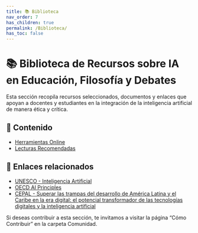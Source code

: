 ```yaml
---
title: 📚 Biblioteca
nav_order: 7
has_children: true
permalink: /Biblioteca/
has_toc: false
---
```


# 📚 Biblioteca de Recursos sobre IA en Educación, Filosofía y Debates

Esta sección recopila recursos seleccionados, documentos y enlaces que apoyan a docentes y estudiantes en la integración de la inteligencia artificial de manera ética y crítica.

## 📂 Contenido

- [Herramientas Online](#)
- [Lecturas Recomendadas](#)

## 🔗 Enlaces relacionados

- [UNESCO - Inteligencia Artificial](https://es.unesco.org/themes/ict-education/artificial-intelligence)
- [OECD AI Principles](https://www.oecd.org/going-digital/ai/principles/)
- [CEPAL - Superar las trampas del desarrollo de América Latina y el Caribe en la era digital: el potencial transformador de las tecnologías digitales y la inteligencia artificial](https://hdl.handle.net/11362/80841)

Si deseas contribuir a esta sección, te invitamos a visitar la página “Cómo Contribuir” en la carpeta Comunidad.
